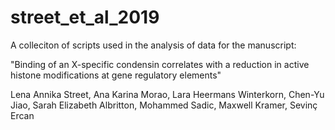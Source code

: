 # street_et_al_2019
A colleciton of scripts used in the analysis of data for the manuscript:

"Binding of an X-specific condensin correlates with a reduction in active histone modifications at gene regulatory elements"

Lena Annika Street, Ana Karina Morao, Lara Heermans Winterkorn, Chen-Yu Jiao, Sarah Elizabeth Albritton, Mohammed Sadic, Maxwell Kramer, Sevinç Ercan
